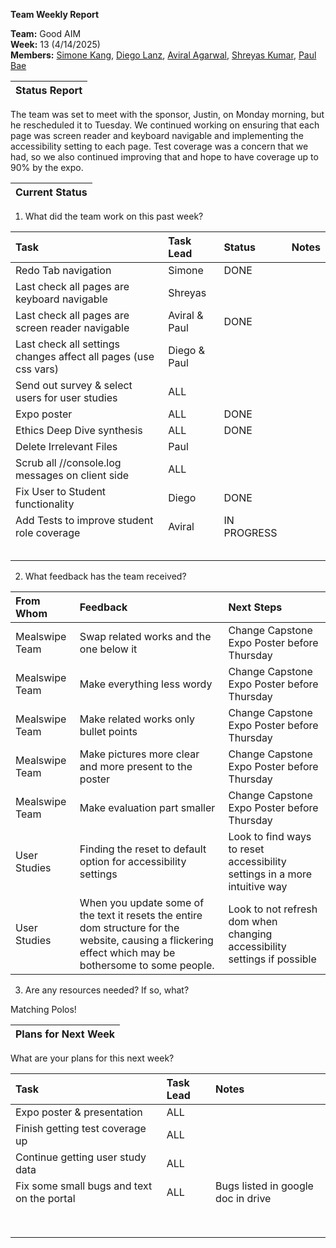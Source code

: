 **Team Weekly Report**

**Team:** Good AIM  
**Week:** 13 (4/14/2025)  
**Members:** [Simone Kang](mailto:sk21007@tamu.edu), [Diego Lanz](mailto:diegolanz0412@tamu.edu), [Aviral Agarwal](mailto:avirala16@tamu.edu), [Shreyas Kumar](mailto:shreyask25@tamu.edu), [Paul Bae](mailto:pauljwbae@gmail.com)

| Status Report |
| :---- |

The team was set to meet with the sponsor, Justin, on Monday morning, but he rescheduled it to Tuesday. We continued working on ensuring that each page was screen reader and keyboard navigable and implementing the accessibility setting to each page. Test coverage was a concern that we had, so we also continued improving that and hope to have coverage up to 90% by the expo.

| Current Status |
| :---- |

1. What did the team work on this past week?

| Task | Task Lead | Status | Notes |
| :---- | :---- | :---- | :---- |
| Redo Tab navigation  | Simone | DONE |  |
| Last check all pages are keyboard navigable | Shreyas  |  |  |
| Last check all pages are screen reader navigable | Aviral & Paul | DONE |  |
| Last check all settings changes affect all pages (use css vars) | Diego & Paul |  |  |
| Send out survey & select users for user studies | ALL |  |  |
| Expo poster  | ALL | DONE |  |
| Ethics Deep Dive synthesis | ALL | DONE |  |
| Delete Irrelevant Files | Paul |  |  |
| Scrub all //console.log messages on client side | ALL |  |  |
| Fix User to Student functionality  | Diego | DONE |  |
| Add Tests to improve student role coverage | Aviral | IN PROGRESS |  |
|  |  |  |  |
|  |  |  |  |
|  |  |  |  |
|  |  |  |  |
|  |  |  |  |

   

2. What feedback has the team received?

| From Whom | Feedback | Next Steps |
| :---- | :---- | :---- |
| Mealswipe Team | Swap related works and the one below it | Change Capstone Expo Poster before Thursday |
| Mealswipe Team | Make everything less wordy | Change Capstone Expo Poster before Thursday |
| Mealswipe Team | Make related works only bullet points | Change Capstone Expo Poster before Thursday |
| Mealswipe Team | Make pictures more clear and more present to the poster | Change Capstone Expo Poster before Thursday |
| Mealswipe Team | Make evaluation part smaller | Change Capstone Expo Poster before Thursday |
| User Studies | Finding the reset to default option for accessibility settings | Look to find ways to reset accessibility settings in a more intuitive way |
| User Studies | When you update some of the text it resets the entire dom structure for the website, causing a flickering effect which may be bothersome to some people. | Look to not refresh dom when changing accessibility settings if possible |

   

3. Are any resources needed? If so, what?

Matching Polos\!

| Plans for Next Week |
| :---- |

What are your plans for this next week?

| Task | Task Lead | Notes |
| :---- | :---- | :---- |
| Expo poster & presentation | ALL |  |
| Finish getting test coverage up | ALL |  |
| Continue getting user study data | ALL |  |
| Fix some small bugs and text on the portal | ALL  | Bugs listed in google doc in drive |
|  |  |  |
|  |  |  |
|  |  |  |
|  |  |  |
|  |  |  |
|  |  |  |
|  |  |  |
|  |  |  |

